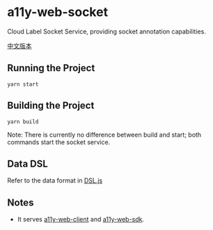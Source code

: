 # a11y-web-socket

Cloud Label Socket Service, providing socket annotation capabilities.

[中文版本](./README.CN.md)

## Running the Project

```
yarn start
```

## Building the Project

```
yarn build
```

Note: There is currently no difference between build and start; both commands start the socket service.

## Data DSL

Refer to the data format in [DSL.js](../../DSL.js)

## Notes

- It serves [a11y-web-client](../a11y-web-client/) and [a11y-web-sdk](../a11y-web-sdk/).
